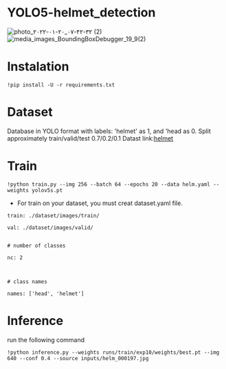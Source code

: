 # YOLO5-helmet_detection
![photo_۲۰۲۲-۰۱-۲۰_۰۷-۴۲-۳۲ (2)](https://user-images.githubusercontent.com/80622132/150272115-e647fe9f-d911-4c98-b135-65eb64f4d839.jpg)
![media_images_BoundingBoxDebugger_19_9(2)](https://user-images.githubusercontent.com/80622132/150272269-4c321420-82af-4c12-a385-cf9cfbd4eb8c.png)
# Instalation
```
!pip install -U -r requirements.txt
```

# Dataset
Database in YOLO format with labels: 'helmet' as 1, and 'head as 0.
Split approximately train/valid/test 0.7/0.2/0.1
Datast link:[helmet](https://drive.google.com/file/d/1-9lFSOfk1lGW2pNi3rZpueEAw92StTrg/view?usp=sharing)

# Train

```
!python train.py --img 256 --batch 64 --epochs 20 --data helm.yaml --weights yolov5s.pt
```

- For train on your dataset, you must creat dataset.yaml file.
```
train: ./dataset/images/train/

val: ./dataset/images/valid/


# number of classes

nc: 2



# class names

names: ['head', 'helmet']
```

# Inference
 run the following command

```
!python inference.py --weights runs/train/exp10/weights/best.pt --img 640 --conf 0.4 --source inputs/helm_000197.jpg
```




